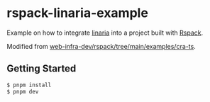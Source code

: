 # rspack-linaria-example

Example on how to integrate [linaria](https://github.com/callstack/linaria/) into a project built with [Rspack](https://github.com/web-infra-dev/rspack).

Modified from [web-infra-dev/rspack/tree/main/examples/cra-ts](https://github.com/web-infra-dev/rspack/tree/main/examples/cra-ts).

## Getting Started

```bash
$ pnpm install
$ pnpm dev
```
